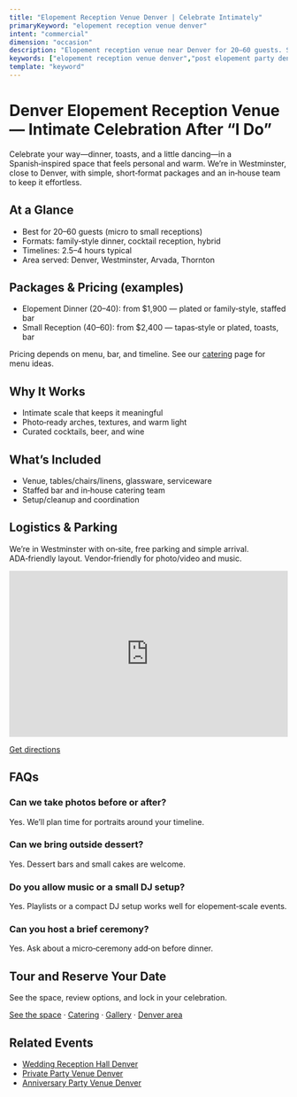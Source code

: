 ```yaml
---
title: "Elopement Reception Venue Denver | Celebrate Intimately"
primaryKeyword: "elopement reception venue denver"
intent: "commercial"
dimension: "occasion"
description: "Elopement reception venue near Denver for 20–60 guests. Spanish-inspired ambiance, curated bar, simple packages, and effortless coordination."
keywords: ["elopement reception venue denver","post elopement party denver","elopement dinner venue"]
template: "keyword"
---
```


# Denver Elopement Reception Venue — Intimate Celebration After “I Do”

Celebrate your way—dinner, toasts, and a little dancing—in a Spanish‑inspired space that feels personal and warm. We’re in Westminster, close to Denver, with simple, short‑format packages and an in‑house team to keep it effortless.

## At a Glance
- Best for 20–60 guests (micro to small receptions)
- Formats: family‑style dinner, cocktail reception, hybrid
- Timelines: 2.5–4 hours typical
- Area served: Denver, Westminster, Arvada, Thornton

## Packages & Pricing (examples)
- Elopement Dinner (20–40): from $1,900 — plated or family‑style, staffed bar
- Small Reception (40–60): from $2,400 — tapas‑style or plated, toasts, bar

Pricing depends on menu, bar, and timeline. See our [catering](/catering) page for menu ideas.

## Why It Works
- Intimate scale that keeps it meaningful
- Photo‑ready arches, textures, and warm light
- Curated cocktails, beer, and wine

## What’s Included
- Venue, tables/chairs/linens, glassware, serviceware
- Staffed bar and in‑house catering team
- Setup/cleanup and coordination

## Logistics & Parking
We’re in Westminster with on‑site, free parking and simple arrival. ADA‑friendly layout. Vendor‑friendly for photo/video and music.

<iframe
  src="https://www.google.com/maps?q=8050+Federal+Blvd+Westminster+CO+80031&output=embed"
  width="100%"
  height="300"
  style="border:0"
  loading="lazy"
  referrerpolicy="no-referrer-when-downgrade"
  aria-label="Map to Penelope’s Venue, 8050 Federal Blvd, Westminster, CO 80031"
></iframe>

<p><a href="https://www.google.com/maps/dir/?api=1&destination=8050+Federal+Blvd+Westminster+CO+80031" target="_blank" rel="noopener">Get directions</a></p>

## FAQs
### Can we take photos before or after?
Yes. We’ll plan time for portraits around your timeline.

### Can we bring outside dessert?
Yes. Dessert bars and small cakes are welcome.

### Do you allow music or a small DJ setup?
Yes. Playlists or a compact DJ setup works well for elopement‑scale events.

### Can you host a brief ceremony?
Yes. Ask about a micro‑ceremony add‑on before dinner.

## Tour and Reserve Your Date
See the space, review options, and lock in your celebration.

[See the space](/venue) · [Catering](/catering) · [Gallery](/gallery) · [Denver area](/service-areas/denver)

## Related Events
- [Wedding Reception Hall Denver](/events/reception-hall-denver)
- [Private Party Venue Denver](/events/private-party-venue-denver)
- [Anniversary Party Venue Denver](/events/anniversary-party-venue-denver)

<script type="application/ld+json">
{
  "@context": "https://schema.org",
  "@type": "FAQPage",
  "mainEntity": [
    {"@type": "Question", "name": "Can we take photos before or after?", "acceptedAnswer": {"@type": "Answer", "text": "Yes. We’ll plan time for portraits around your timeline."}},
    {"@type": "Question", "name": "Can we bring outside dessert?", "acceptedAnswer": {"@type": "Answer", "text": "Yes. Dessert bars and small cakes are welcome."}},
    {"@type": "Question", "name": "Do you allow music or a small DJ setup?", "acceptedAnswer": {"@type": "Answer", "text": "Yes. Playlists or a compact DJ setup works well for elopement‑scale events."}},
    {"@type": "Question", "name": "Can you host a brief ceremony?", "acceptedAnswer": {"@type": "Answer", "text": "Yes. Ask about a micro‑ceremony add‑on before dinner."}}
  ]
}
</script>

<script type="application/ld+json">
{
  "@context": "https://schema.org",
  "@type": "Service",
  "serviceType": "Elopement reception venue",
  "provider": {"@type": "LocalBusiness", "name": "Penelope’s Venue"},
  "areaServed": ["Denver", "Westminster", "Arvada", "Thornton"],
  "offers": {"@type": "Offer", "priceCurrency": "USD", "price": "1900"}
}
</script>
